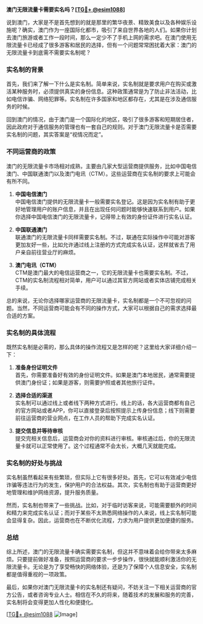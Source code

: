 **澳门无限流量卡需要实名吗？[[TG💪+ @esim1088](https://t.me/s/esim1088)]**

说到澳门，大家是不是首先想到的就是那里的繁华夜景、精致美食以及各种娱乐设施呢？确实，澳门作为一座国际化都市，吸引了来自世界各地的人们。如果你计划去澳门旅游或者工作一段时间，那么一定少不了手机上网的需求吧。在澳门使用无限流量卡已经成了很多游客和居民的选择，但有一个问题常常困扰着大家：澳门的无限流量卡到底需不需要实名制呢？

### 实名制的背景

首先，我们来了解一下什么是实名制。简单来说，实名制就是要求用户在购买或激活某种服务时，必须提供真实的身份信息。这种政策通常是为了防止非法活动，比如电信诈骗、网络犯罪等。实名制在许多国家和地区都存在，尤其是在涉及通信服务的时候。

回到澳门的情况，由于澳门是一个国际化的地区，吸引了很多游客和短期居住者，因此政府对于通信服务的管理也有一套自己的规则。对于澳门无限流量卡是否需要实名制的问题，其实答案是“视情况而定”。

### 不同运营商的政策

澳门的无限流量卡市场相对成熟，主要由几家大型运营商提供服务，比如中国电信澳门、中国联通澳门以及澳门电讯（CTM）。这些运营商在实名制的要求上可能会有所不同。

1. **中国电信澳门**  
   中国电信澳门提供的无限流量卡一般需要实名登记。这是因为实名制有助于更好地管理用户的账户信息，并且在出现任何问题时能够快速联系到用户。如果你选择中国电信澳门的无限流量卡，记得带上有效的身份证件进行实名认证。

2. **中国联通澳门**  
   联通澳门的无限流量卡同样需要实名制。不过，联通在实际操作中可能对游客更加友好一些，比如允许通过线上注册的方式完成实名认证，这样就省去了用户亲自前往营业厅的麻烦。

3. **澳门电讯（CTM）**  
   CTM是澳门最大的电信运营商之一，它的无限流量卡也需要实名制。不过，CTM的实名制流程相对简单，用户可以通过其官方网站或者实体店铺完成相关手续。

总的来说，无论你选择哪家运营商的无限流量卡，实名制都是一个不可忽视的问题。当然，不同运营商可能会有不同的操作方式，大家可以根据自己的需求选择最合适的方案。

### 实名制的具体流程

既然实名制是必需的，那么具体的操作流程又是怎样的呢？这里给大家详细介绍一下：

1. **准备身份证明文件**  
   首先，你需要准备好有效的身份证明文件。如果是澳门本地居民，通常需要提供澳门身份证；如果是游客，则需要护照或者其他旅行证件。

2. **选择合适的渠道**  
   实名制可以通过线上或者线下两种方式进行。线上的话，各大运营商都有自己的官方网站或者APP，你可以直接登录后按照提示上传身份信息；线下则需要前往运营商的营业网点，在工作人员的帮助下完成实名认证。

3. **提交信息并等待审核**  
   提交完相关信息后，运营商会对你的资料进行审核。审核通过后，你的无限流量卡就可以正常使用了。这个过程通常不会太长，大概几天就能完成。

### 实名制的好处与挑战

实名制虽然看起来有些繁琐，但实际上它有很多好处。首先，它可以有效减少电信诈骗等违法行为的发生，保护用户的合法权益。其次，实名制也有助于运营商更好地管理和维护网络资源，提升服务质量。

然而，实名制也带来了一些挑战。比如，对于临时访客来说，可能需要额外的时间和精力来完成实名认证；而对于某些不太熟悉网络操作的人来说，线上实名制可能会显得复杂。因此，运营商也在不断优化流程，力求为用户提供更加便捷的服务。

### 总结

综上所述，澳门的无限流量卡确实需要实名制，但这并不意味着会给你带来太多麻烦。只要提前做好准备，按照运营商的要求一步步操作，很快就能顺利激活你的无限流量卡。无论是为了享受畅快的网络体验，还是为了保障个人信息安全，实名制都是值得重视的一项政策。

最后，如果你对澳门无限流量卡的实名制还有疑问，不妨关注一下相关运营商的官方公告，或者咨询专业人士。相信在不久的将来，随着技术的发展和服务的完善，实名制将会变得更加人性化和便捷化。

[[TG💪+ @esim1088](https://t.me/s/esim1088) ![Image](https://i.postimg.cc/4NQfJmqS/Snipaste-2025-05-13-00-14-12.png)]